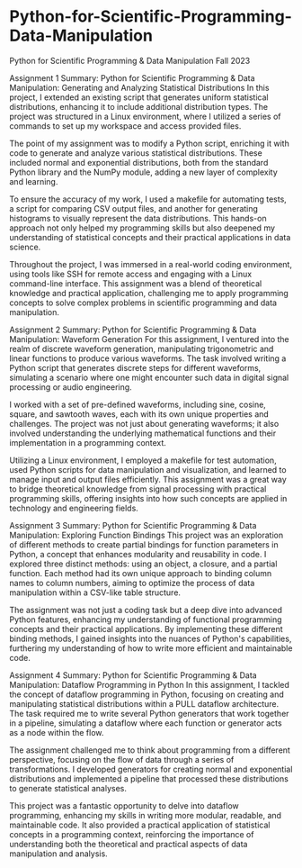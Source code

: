 # Python-for-Scientific-Programming-Data-Manipulation
Python for Scientific Programming &amp; Data Manipulation Fall 2023

Assignment 1 Summary: Python for Scientific Programming & Data Manipulation: Generating and Analyzing Statistical Distributions
In this project, I extended an existing script that generates uniform statistical distributions, enhancing it to include additional distribution types. The project was structured in a Linux environment, where I utilized a series of commands to set up my workspace and access provided files.

The point of my assignment was to modify a Python script, enriching it with code to generate and analyze various statistical distributions. These included normal and exponential distributions, both from the standard Python library and the NumPy module, adding a new layer of complexity and learning.

To ensure the accuracy of my work, I used a makefile for automating tests, a script for comparing CSV output files, and another for generating histograms to visually represent the data distributions. This hands-on approach not only helped my programming skills but also deepened my understanding of statistical concepts and their practical applications in data science.

Throughout the project, I was immersed in a real-world coding environment, using tools like SSH for remote access and engaging with a Linux command-line interface. This assignment was a blend of theoretical knowledge and practical application, challenging me to apply programming concepts to solve complex problems in scientific programming and data manipulation.


Assignment 2 Summary: Python for Scientific Programming & Data Manipulation: Waveform Generation
For this assignment, I ventured into the realm of discrete waveform generation, manipulating trigonometric and linear functions to produce various waveforms. The task involved writing a Python script that generates discrete steps for different waveforms, simulating a scenario where one might encounter such data in digital signal processing or audio engineering.

I worked with a set of pre-defined waveforms, including sine, cosine, square, and sawtooth waves, each with its own unique properties and challenges. The project was not just about generating waveforms; it also involved understanding the underlying mathematical functions and their implementation in a programming context.

Utilizing a Linux environment, I employed a makefile for test automation, used Python scripts for data manipulation and visualization, and learned to manage input and output files efficiently. This assignment was a great way to bridge theoretical knowledge from signal processing with practical programming skills, offering insights into how such concepts are applied in technology and engineering fields.


Assignment 3 Summary: Python for Scientific Programming & Data Manipulation: Exploring Function Bindings
This project was an exploration of different methods to create partial bindings for function parameters in Python, a concept that enhances modularity and reusability in code. I explored three distinct methods: using an object, a closure, and a partial function. Each method had its own unique approach to binding column names to column numbers, aiming to optimize the process of data manipulation within a CSV-like table structure.

The assignment was not just a coding task but a deep dive into advanced Python features, enhancing my understanding of functional programming concepts and their practical applications. By implementing these different binding methods, I gained insights into the nuances of Python's capabilities, furthering my understanding of how to write more efficient and maintainable code.


Assignment 4 Summary: Python for Scientific Programming & Data Manipulation: Dataflow Programming in Python
In this assignment, I tackled the concept of dataflow programming in Python, focusing on creating and manipulating statistical distributions within a PULL dataflow architecture. The task required me to write several Python generators that work together in a pipeline, simulating a dataflow where each function or generator acts as a node within the flow.

The assignment challenged me to think about programming from a different perspective, focusing on the flow of data through a series of transformations. I developed generators for creating normal and exponential distributions and implemented a pipeline that processed these distributions to generate statistical analyses.

This project was a fantastic opportunity to delve into dataflow programming, enhancing my skills in writing more modular, readable, and maintainable code. It also provided a practical application of statistical concepts in a programming context, reinforcing the importance of understanding both the theoretical and practical aspects of data manipulation and analysis.







